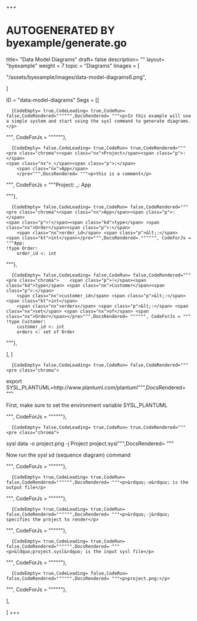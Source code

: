+++
# AUTOGENERATED BY byexample/generate.go
title= "Data Model Diagrams"
draft= false
description= ""
layout= "byexample"
weight = 7
topic = "Diagrams"
Images = [
  
  "/assets/byexample/images/data-model-diagrams6.png",
  
]

ID = "data-model-diagrams"
Segs = [[
  
      {CodeEmpty= true,CodeLeading= true,CodeRun= false,CodeRendered="""""",DocsRendered= """<p>In this example will use a simple system and start using the sysl command to generate diagrams.</p>
""", CodeForJs = """"""},

      {CodeEmpty= false,CodeLeading= true,CodeRun= true,CodeRendered="""<pre class="chroma"><span class="nx">Project</span><span class="p">:</span>
    <span class="nx">_</span><span class="p">:</span>
        <span class="nx">App</span>
        </pre>""",DocsRendered= """<p>this is a comment</p>
""", CodeForJs = """Project:
    _:
        App
        
"""},

      {CodeEmpty= false,CodeLeading= true,CodeRun= false,CodeRendered="""<pre class="chroma"><span class="nx">App</span><span class="p">:</span>
    <span class="p">!</span><span class="kd">type</span> <span class="nx">Order</span><span class="p">:</span>
        <span class="nx">order_id</span> <span class="p">&lt;:</span> <span class="kt">int</span></pre>""",DocsRendered= """""", CodeForJs = """App:
    !type Order:
        order_id <: int
"""},

      {CodeEmpty= false,CodeLeading= false,CodeRun= false,CodeRendered="""<pre class="chroma">    <span class="p">!</span><span class="kd">type</span> <span class="nx">Customer</span><span class="p">:</span>
        <span class="nx">customer_id</span> <span class="p">&lt;:</span> <span class="kt">int</span>
        <span class="nx">orders</span> <span class="p">&lt;:</span> <span class="nx">set</span> <span class="nx">of</span> <span class="nx">Order</span></pre>""",DocsRendered= """""", CodeForJs = """    !type Customer:
        customer_id <: int
        orders <: set of Order
"""},

],
[
  
      {CodeEmpty= false,CodeLeading= true,CodeRun= false,CodeRendered="""<pre class="chroma">
<span class="nx">export</span> <span class="nx">SYSL_PLANTUML</span><span class="p">=</span><span class="nx">http</span><span class="p">:</span><span class="o">//</span><span class="nx">www</span><span class="p">.</span><span class="nx">plantuml</span><span class="p">.</span><span class="nx">com</span><span class="o">/</span><span class="nx">plantuml</span></pre>""",DocsRendered= """<p>First, make sure to set the environment variable SYSL_PLANTUML</p>
""", CodeForJs = """"""},

      {CodeEmpty= false,CodeLeading= true,CodeRun= true,CodeRendered="""<pre class="chroma">
<span class="nx">sysl</span> <span class="nx">data</span> <span class="o">-</span><span class="nx">o</span> <span class="nx">project</span><span class="p">.</span><span class="nx">png</span> <span class="o">-</span><span class="nx">j</span> <span class="nx">Project</span> <span class="nx">project</span><span class="p">.</span><span class="nx">sysl</span></pre>""",DocsRendered= """<p>Now run the sysl sd (sequence diagram) command</p>
""", CodeForJs = """"""},

      {CodeEmpty= true,CodeLeading= true,CodeRun= false,CodeRendered="""""",DocsRendered= """<p>&rdquo;-o&rdquo; is the output file</p>
""", CodeForJs = """"""},

      {CodeEmpty= true,CodeLeading= true,CodeRun= false,CodeRendered="""""",DocsRendered= """<p>&rdquo;-j&rdquo; specifies the project to render</p>
""", CodeForJs = """"""},

      {CodeEmpty= true,CodeLeading= true,CodeRun= false,CodeRendered="""""",DocsRendered= """<p>&ldquo;project.sysl&rdquo; is the input sysl file</p>
""", CodeForJs = """"""},

      {CodeEmpty= true,CodeLeading= false,CodeRun= false,CodeRendered="""""",DocsRendered= """<p>project.png:</p>
""", CodeForJs = """"""},

],

]
+++


